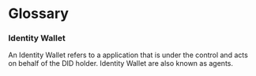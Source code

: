 # Glossary


### Identity Wallet	
An Identity Wallet refers to a application that is under the control and acts on behalf of the DID holder. Identity Wallet are also known as agents. 
